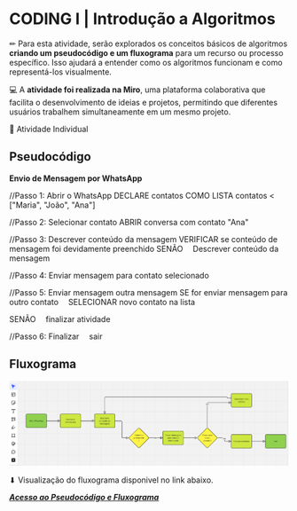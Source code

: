 # CODING I |  Introdução a Algoritmos

✏ Para esta atividade, serão explorados os conceitos básicos de algoritmos **criando um pseudocódigo e um fluxograma** para um recurso ou processo específico. Isso ajudará a entender como os algoritmos funcionam e como representá-los visualmente.

💻 A **atividade foi realizada na Miro**, uma plataforma colaborativa que facilita o desenvolvimento de ideias e projetos, permitindo que diferentes usuários trabalhem simultaneamente em um mesmo projeto.

👤 Atividade Individual

 ## Pseudocódigo

 **Envio de Mensagem por WhatsApp**

//Passo 1: Abrir o WhatsApp
DECLARE contatos COMO LISTA
contatos < ["Maria", "João", "Ana"]

//Passo 2: Selecionar contato
ABRIR conversa com contato "Ana"

//Passo 3: Descrever conteúdo da mensagem
VERIFICAR se conteúdo de mensagem foi devidamente preenchido
SENÃO
 Descrever conteúdo da mensagem

//Passo 4: Enviar mensagem para contato selecionado

//Passo 5: Enviar mensagem outra mensagem
SE for enviar mensagem para outro contato
 SELECIONAR novo contato na lista

SENÃO
 finalizar atividade

//Passo 6: Finalizar
 sair

 ## Fluxograma
 ![](Media/fluxograma_whatsapp.png)

⬇ Visualização do fluxograma disponivel no link abaixo.

[___Acesso ao Pseudocódigo e Fluxograma___](https://miro.com/welcomeonboard/RUFodTlROGE2RzBQWlZma08wczFwWEN2RUprKzBKdjIvZ1pSRGpvdUhvUFAzMTZDWlJkTWxFcytScWhBdWNtMUFCU09tM1E0UjE5ZGJMdld2S0FuRDFtS2JnUkNaOS9rZ1JNS0xCdEZ1T0Naa2pFOWROdE9hck1GVWFZbUZSTEdBS2NFMDFkcUNFSnM0d3FEN050ekl3PT0hdjE=?share_link_id=500888613288)

